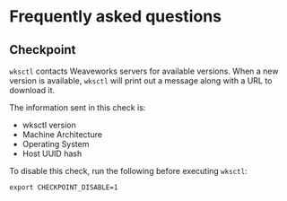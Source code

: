 # Frequently asked questions

## Checkpoint

`wksctl` contacts Weaveworks servers for available versions. When a new version is available, `wksctl` will print out a message along with a URL to download it.

The information sent in this check is:

- wksctl version
- Machine Architecture
- Operating System
- Host UUID hash

To disable this check, run the following before executing `wksctl`:

```console
export CHECKPOINT_DISABLE=1
```
